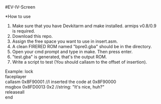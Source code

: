 #EV-IV-Screen

*How to use
1. Make sure that you have Devkitarm and make installed. armips v0.8/0.9 is required.     
2. Download this repo.   
3. Assign the free space you want to use in insert.asm.   
4. A clean FIRERED ROM named "bpre0.gba" should be in the directory.   
5. Open your cmd prompt and type in make. Then press enter.   
6. "test.gba" is generated, that's the output ROM.   
7. Write a script to test (You should callasm to the offset of insertion).   

Example:
lock  
faceplayer  
callasm 0x8F90001  //I inserted the code at 0x8F90000  
msgbox 0x8FD0013 0x2 //string: "It's nice, huh?"  
releaseall  
end
